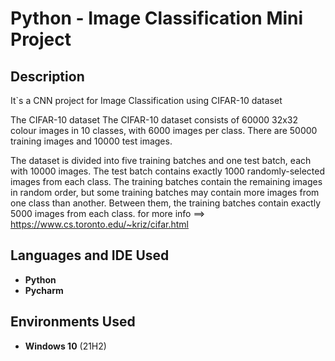 <h1>Python - Image Classification Mini Project</h1>


<h2>Description</h2>
It`s a CNN project for Image Classification using CIFAR-10 dataset

The CIFAR-10 dataset
The CIFAR-10 dataset consists of 60000 32x32 colour images in 10 classes, with 6000 images per class. There are 50000 training images and 10000 test images.

The dataset is divided into five training batches and one test batch, each with 10000 images. The test batch contains exactly 1000 randomly-selected images from each class. The training batches contain the remaining images in random order, but some training batches may contain more images from one class than another. Between them, the training batches contain exactly 5000 images from each class.
for more info ==> https://www.cs.toronto.edu/~kriz/cifar.html
<br />


<h2>Languages and IDE Used</h2>

- <b>Python</b> 
- <b>Pycharm</b>

<h2>Environments Used </h2>

- <b>Windows 10</b> (21H2)

